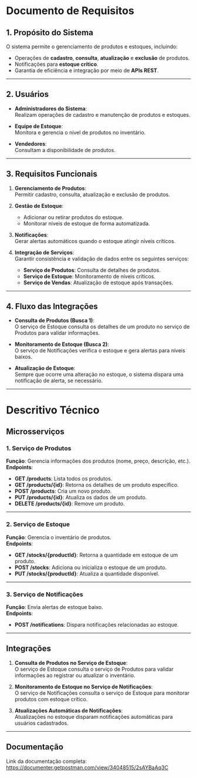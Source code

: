 # Documento de Requisitos

## 1. Propósito do Sistema

O sistema permite o gerenciamento de produtos e estoques, incluindo:

- Operações de **cadastro**, **consulta**, **atualização** e **exclusão** de produtos.
- Notificações para **estoque crítico**.
- Garantia de eficiência e integração por meio de **APIs REST**.

---

## 2. Usuários

- **Administradores do Sistema**:  
  Realizam operações de cadastro e manutenção de produtos e estoques.

- **Equipe de Estoque**:  
  Monitora e gerencia o nível de produtos no inventário.

- **Vendedores**:  
  Consultam a disponibilidade de produtos.

---

## 3. Requisitos Funcionais

1. **Gerenciamento de Produtos**:  
   Permitir cadastro, consulta, atualização e exclusão de produtos.

2. **Gestão de Estoque**:  
   - Adicionar ou retirar produtos do estoque.
   - Monitorar níveis de estoque de forma automatizada.

3. **Notificações**:  
   Gerar alertas automáticos quando o estoque atingir níveis críticos.

4. **Integração de Serviços**:  
   Garantir consistência e validação de dados entre os seguintes serviços:  
   - **Serviço de Produtos**: Consulta de detalhes de produtos.  
   - **Serviço de Estoque**: Monitoramento de níveis críticos.  
   - **Serviço de Vendas**: Atualização de estoque após transações.

---

## 4. Fluxo das Integrações

- **Consulta de Produtos (Busca 1)**:  
  O serviço de Estoque consulta os detalhes de um produto no serviço de Produtos para validar informações.

- **Monitoramento de Estoque (Busca 2)**:  
  O serviço de Notificações verifica o estoque e gera alertas para níveis baixos.

- **Atualização de Estoque**:  
  Sempre que ocorre uma alteração no estoque, o sistema dispara uma notificação de alerta, se necessário.

---

# Descritivo Técnico

## Microsserviços

### 1. Serviço de Produtos  
**Função**: Gerencia informações dos produtos (nome, preço, descrição, etc.).  
**Endpoints**:
- **GET /products**: Lista todos os produtos.
- **GET /products/{id}**: Retorna os detalhes de um produto específico.
- **POST /products**: Cria um novo produto.
- **PUT /products/{id}**: Atualiza os dados de um produto.
- **DELETE /products/{id}**: Remove um produto.

---

### 2. Serviço de Estoque  
**Função**: Gerencia o inventário de produtos.  
**Endpoints**:
- **GET /stocks/{productId}**: Retorna a quantidade em estoque de um produto.
- **POST /stocks**: Adiciona ou inicializa o estoque de um produto.
- **PUT /stocks/{productId}**: Atualiza a quantidade disponível.

---

### 3. Serviço de Notificações  
**Função**: Envia alertas de estoque baixo.  
**Endpoints**:
- **POST /notifications**: Dispara notificações relacionadas ao estoque.

---

## Integrações

1. **Consulta de Produtos no Serviço de Estoque**:  
   O serviço de Estoque consulta o serviço de Produtos para validar informações ao registrar ou atualizar o inventário.

2. **Monitoramento de Estoque no Serviço de Notificações**:  
   O serviço de Notificações consulta o serviço de Estoque para monitorar produtos com estoque crítico.

3. **Atualizações Automáticas de Notificações**:  
   Atualizações no estoque disparam notificações automáticas para usuários cadastrados.

---

## Documentação

Link da documentação completa: 
https://documenter.getpostman.com/view/34048515/2sAYBaAq3C
